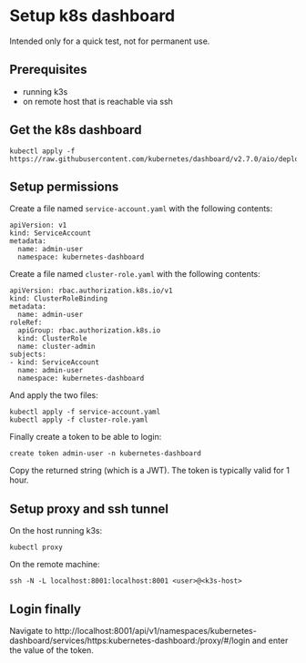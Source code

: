 # Setup k8s dashboard
Intended only for a quick test, not for permanent use.

## Prerequisites
* running k3s
* on remote host that is reachable via ssh

## Get the k8s dashboard

```
kubectl apply -f https://raw.githubusercontent.com/kubernetes/dashboard/v2.7.0/aio/deploy/recommended.yaml
```

## Setup permissions

Create a file named `service-account.yaml` with the following contents:
```
apiVersion: v1
kind: ServiceAccount
metadata:
  name: admin-user
  namespace: kubernetes-dashboard
```

Create a file named `cluster-role.yaml` with the following contents:
```
apiVersion: rbac.authorization.k8s.io/v1
kind: ClusterRoleBinding
metadata:
  name: admin-user
roleRef:
  apiGroup: rbac.authorization.k8s.io
  kind: ClusterRole
  name: cluster-admin
subjects:
- kind: ServiceAccount
  name: admin-user
  namespace: kubernetes-dashboard
```

And apply the two files:
```
kubectl apply -f service-account.yaml
kubectl apply -f cluster-role.yaml
```

Finally create a token to be able to login:
```
create token admin-user -n kubernetes-dashboard
```
Copy the returned string (which is a JWT). The token is typically valid for 1 hour.

## Setup proxy and ssh tunnel

On the host running k3s:
```
kubectl proxy
```

On the remote machine:
```
ssh -N -L localhost:8001:localhost:8001 <user>@<k3s-host>
```

## Login finally

Navigate to http://localhost:8001/api/v1/namespaces/kubernetes-dashboard/services/https:kubernetes-dashboard:/proxy/#/login and enter the value of the token.
